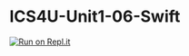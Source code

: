 # ICS4U-Unit1-06-Swift

[![Run on Repl.it](https://repl.it/badge/github/jaeyoon-lee2/ICS4U-Unit1-06-Swift)](https://repl.it/github/jaeyoon-lee2/ICS4U-Unit1-06-Swift)
